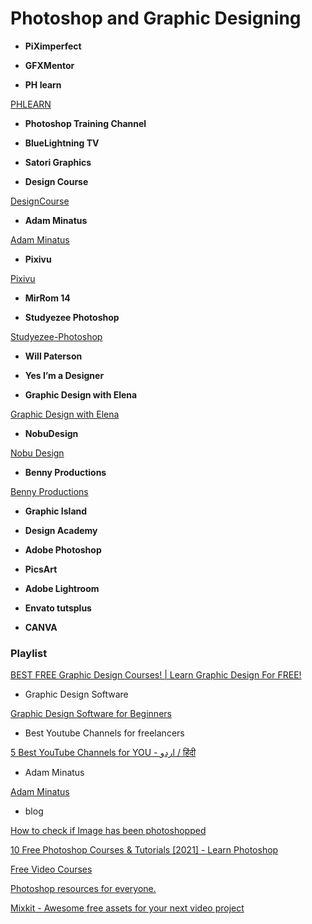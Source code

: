 # Photoshop and Graphic Designing

- **PiXimperfect**

[](https://www.youtube.com/PiXimperfect)

- **GFXMentor**

[](https://www.youtube.com/c/GFXMentor)

- **PH learn**

[PHLEARN](https://www.youtube.com/c/phlearn)

- **Photoshop Training Channel**

[](https://www.youtube.com/c/Photoshoptrainingchannel)

- **BlueLightning TV**

[](https://www.youtube.com/c/bluelightningtv)

- **Satori Graphics**

[](https://www.youtube.com/c/SatoriGraphics)

- **Design Course**

[DesignCourse](https://www.youtube.com/c/DesignCourse)

- **Adam Minatus**

[Adam Minatus](https://www.youtube.com/c/AbhishekOfficial17)

- **Pixivu**

[Pixivu](https://www.youtube.com/c/Pixivu)

- **MirRom 14**

[](https://www.youtube.com/c/MirRom14)

- **Studyezee Photoshop**

[Studyezee-Photoshop](https://www.youtube.com/c/StudyezeePhotoshop)

- **Will Paterson**

[](https://www.youtube.com/c/breakdesignsco)

- **Yes I’m a Designer**

[](https://www.youtube.com/c/YesImaDesigner)

- **Graphic Design with Elena**

[Graphic Design with Elena](https://www.youtube.com/c/GraphicDesignwithElena)

- **NobuDesign**

[Nobu Design](https://www.youtube.com/c/NobuDesign)

- **Benny Productions**

[Benny Productions](https://www.youtube.com/c/BennyProductions)

- **Graphic Island**

[](https://www.youtube.com/c/GRAPHICISLAND)

- **Design Academy**

[](https://www.youtube.com/c/DesignAcademyPK)

- **Adobe Photoshop**

[](https://www.youtube.com/adobephotoshop)

- **PicsArt**

[](https://www.youtube.com/c/PicsArt)

- **Adobe Lightroom**

[](https://www.youtube.com/c/Lightroom)

- **Envato tutsplus**

[](https://www.youtube.com/c/tutsplus)

- **CANVA**

[](https://www.youtube.com/c/canva)

### Playlist

[BEST FREE Graphic Design Courses! | Learn Graphic Design For FREE!](https://youtu.be/VBjHsxWXLyg)

- Graphic Design Software

[Graphic Design Software for Beginners](https://youtube.com/playlist?list=PLydZ2Hrp_gPRNyHasJHCtJdLd59il80gY)

- Best Youtube Channels for freelancers

[5 Best YouTube Channels for YOU - اردو / हिंदी](https://www.youtube.com/watch?v=xSLBtMGr__Y)

- Adam Minatus

[Adam Minatus](https://www.youtube.com/c/AbhishekOfficial17)

- blog

[How to check if Image has been photoshopped](https://vocal.media/photography/how-to-check-if-image-has-been-photoshopped)

[10 Free Photoshop Courses & Tutorials [2021] - Learn Photoshop](https://coursesity.com/free-tutorials-learn/photoshop)

[Free Video Courses](https://design.tutsplus.com/articles/free-courses--cms-38426)

[Photoshop resources for everyone.](https://www.brusheezy.com/)

[Mixkit - Awesome free assets for your next video project](https://mixkit.co/)